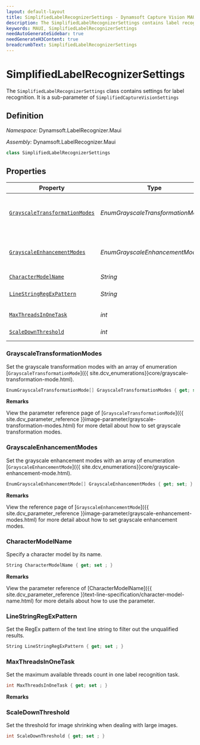 ```yaml
---
layout: default-layout
title: SimplifiedLabelRecognizerSettings - Dynamsoft Capture Vision MAUI Edition API Reference
description: The SimplifiedLabelRecognizerSettings contains label recognition setting of Dynamsoft Capture Vision MAUI edition
keywords: MAUI, SimplifiedLabelRecognizerSettings
needAutoGenerateSidebar: true
needGenerateH3Content: true
breadcrumbText: SimplifiedLabelRecognizerSettings
---
```


# SimplifiedLabelRecognizerSettings

The `SimplifiedLabelRecognizerSettings` class contains settings for label recognition. It is a sub-parameter of `SimplifiedCaptureVisionSettings`

## Definition

*Namespace:* Dynamsoft.LabelRecognizer.Maui

*Assembly:* Dynamsoft.LabelRecognizer.Maui

```csharp
class SimplifiedLabelRecognizerSettings
```

## Properties

| Property | Type | Description |
| --------- | ---- | ----------- |
| [`GrayscaleTransformationModes`](#grayscaletransformationmodes) | *EnumGrayscaleTransformationMode[]* | Set the grayscale transformation modes with an array of enumeration [`GrayscaleTransformationMode`]({{ site.dcv_enumerations}}core/grayscale-transformation-mode.html). |
| [`GrayscaleEnhancementModes`](#grayscaleenhancementmodes) | *EnumGrayscaleEnhancementMode[]* | Set the grayscale enhancement modes with an array of enumeration [`GrayscaleEnhancementMode`]({{ site.dcv_enumerations}}core/grayscale-enhancement-mode.html). |
| [`CharacterModelName`](#charactermodelname) | *String* | Specify a character model by its name. |
| [`LineStringRegExPattern`](#linestringregexpattern) | *String* | Set the RegEx pattern of the text line string to filter out the unqualified results. |
| [`MaxThreadsInOneTask`](#maxthreadsinonetask) | *int* | Set the maximum available threads count in one label recognition task. |
| [`ScaleDownThreshold`](#scaledownthreshold) | *int* | Set the threshold for image shrinking when dealing with large images. |

### GrayscaleTransformationModes

Set the grayscale transformation modes with an array of enumeration [`GrayscaleTransformationMode`]({{ site.dcv_enumerations}}core/grayscale-transformation-mode.html).

```csharp
EnumGrayscaleTransformationMode[] GrayscaleTransformationModes { get; set ; }
```

**Remarks**

View the parameter reference page of [`GrayscaleTransformationMode`]({{ site.dcv_parameter_reference }}image-parameter/grayscale-transformation-modes.html) for more detail about how to set grayscale transformation modes.

### GrayscaleEnhancementModes

Set the grayscale enhancement modes with an array of enumeration [`GrayscaleEnhancementMode`]({{ site.dcv_enumerations}}core/grayscale-enhancement-mode.html).

```csharp
EnumGrayscaleEnhancementMode[] GrayscaleEnhancementModes { get; set; }
```

**Remarks**

View the reference page of [`GrayscaleEnhancementMode`]({{ site.dcv_parameter_reference }}image-parameter/grayscale-enhancement-modes.html) for more detail about how to set grayscale enhancement modes.

### CharacterModelName

Specify a character model by its name.

```csharp
String CharacterModelName { get; set ; }
```

**Remarks**

View the parameter reference of [CharacterModelName]({{ site.dcv_parameter_reference }}text-line-specification/character-model-name.html) for more details about how to use the parameter.

### LineStringRegExPattern

Set the RegEx pattern of the text line string to filter out the unqualified results.

```csharp
String LineStringRegExPattern { get; set ; }
```

### MaxThreadsInOneTask

Set the maximum available threads count in one label recognition task.

```csharp
int MaxThreadsInOneTask { get; set ; }
```

**Remarks**

### ScaleDownThreshold

Set the threshold for image shrinking when dealing with large images.

```csharp
int ScaleDownThreshold { get; set ; }
```
